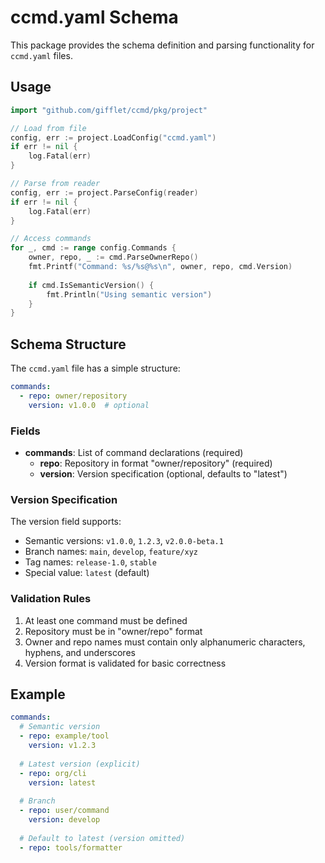 # ccmd.yaml Schema

This package provides the schema definition and parsing functionality for `ccmd.yaml` files.

## Usage

```go
import "github.com/gifflet/ccmd/pkg/project"

// Load from file
config, err := project.LoadConfig("ccmd.yaml")
if err != nil {
    log.Fatal(err)
}

// Parse from reader
config, err := project.ParseConfig(reader)
if err != nil {
    log.Fatal(err)
}

// Access commands
for _, cmd := range config.Commands {
    owner, repo, _ := cmd.ParseOwnerRepo()
    fmt.Printf("Command: %s/%s@%s\n", owner, repo, cmd.Version)
    
    if cmd.IsSemanticVersion() {
        fmt.Println("Using semantic version")
    }
}
```

## Schema Structure

The `ccmd.yaml` file has a simple structure:

```yaml
commands:
  - repo: owner/repository
    version: v1.0.0  # optional
```

### Fields

- **commands**: List of command declarations (required)
  - **repo**: Repository in format "owner/repository" (required)
  - **version**: Version specification (optional, defaults to "latest")

### Version Specification

The version field supports:
- Semantic versions: `v1.0.0`, `1.2.3`, `v2.0.0-beta.1`
- Branch names: `main`, `develop`, `feature/xyz`
- Tag names: `release-1.0`, `stable`
- Special value: `latest` (default)

### Validation Rules

1. At least one command must be defined
2. Repository must be in "owner/repo" format
3. Owner and repo names must contain only alphanumeric characters, hyphens, and underscores
4. Version format is validated for basic correctness

## Example

```yaml
commands:
  # Semantic version
  - repo: example/tool
    version: v1.2.3
  
  # Latest version (explicit)
  - repo: org/cli
    version: latest
  
  # Branch
  - repo: user/command
    version: develop
  
  # Default to latest (version omitted)
  - repo: tools/formatter
```
